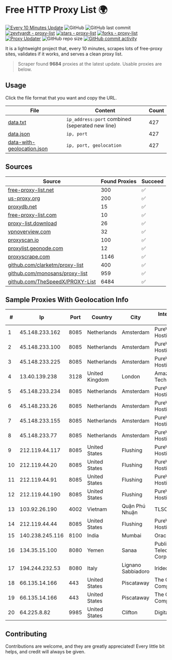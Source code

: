 
# Free HTTP Proxy List 🌍

[![Every 10 Minutes Update](https://github.com/mertguvencli/http-proxy-list/actions/workflows/main.yml/badge.svg?branch=main)](https://github.com/mertguvencli/http-proxy-list/actions/workflows/main.yml)
![GitHub](https://img.shields.io/github/license/mertguvencli/http-proxy-list)
![GitHub last commit](https://img.shields.io/github/last-commit/mertguvencli/http-proxy-list)
[![zevtyardt - proxy-list](https://img.shields.io/static/v1?label=zevtyardt&message=proxy-list&color=blue&logo=github)](https://github.com/zevtyardt/proxy-list "Go to GitHub repo")
[![stars - proxy-list](https://img.shields.io/github/stars/zevtyardt/proxy-list?style=social)](https://github.com/zevtyardt/proxy-list)
[![forks - proxy-list](https://img.shields.io/github/forks/zevtyardt/proxy-list?style=social)](https://github.com/zevtyardt/proxy-list)
[![Proxy Updater](https://github.com/zevtyardt/proxy-list/workflows/Proxy%20Updater/badge.svg)](https://github.com/zevtyardt/proxy-list/actions?query=workflow:"Proxy+Updater")
![GitHub repo size](https://img.shields.io/github/repo-size/zevtyardt/proxy-list)
[![GitHub commit activity](https://img.shields.io/github/commit-activity/m/zevtyardt/proxy-list?logo=commits)](https://github.com/zevtyardt/proxy-list/commits/main)

It is a lightweight project that, every 10 minutes, scrapes lots of free-proxy sites, validates if it works, and serves a clean proxy list.

> Scraper found **9684** proxies at the latest update. Usable proxies are below.

## Usage

Click the file format that you want and copy the URL.

|File|Content|Count|
|----|-------|-----|
|[data.txt](https://raw.githubusercontent.com/mertguvencli/http-proxy-list/main/proxy-list/data.txt)|`ip_address:port` combined (seperated new line)|427|
|[data.json](https://raw.githubusercontent.com/mertguvencli/http-proxy-list/main/proxy-list/data.json)|`ip, port`|427|
|[data-with-geolocation.json](https://raw.githubusercontent.com/mertguvencli/http-proxy-list/main/proxy-list/data-with-geolocation.json)|`ip, port, geolocation`|427|

## Sources

|Source|Found Proxies|Succeed|
|------|-------------|-------|
|[free-proxy-list.net](https://free-proxy-list.net)|300|✅|
|[us-proxy.org](https://www.us-proxy.org)|200|✅|
|[proxydb.net](http://proxydb.net)|15|✅|
|[free-proxy-list.com](https://free-proxy-list.com/?page=&port=&type%5B%5D=http&type%5B%5D=https&up_time=0&search=Search)|10|✅|
|[proxy-list.download](https://www.proxy-list.download/HTTP)|26|✅|
|[vpnoverview.com](https://vpnoverview.com/privacy/anonymous-browsing/free-proxy-servers)|32|✅|
|[proxyscan.io](https://www.proxyscan.io)|100|✅|
|[proxylist.geonode.com](https://proxylist.geonode.com/api/proxy-list?limit=300&page=1&sort_by=lastChecked&sort_type=desc&protocols=http,https)|12|✅|
|[proxyscrape.com](https://api.proxyscrape.com/v2/?request=displayproxies&protocol=http&timeout=10000&country=all&ssl=all&anonymity=all)|1146|✅|
|[github.com/clarketm/proxy-list](https://raw.githubusercontent.com/clarketm/proxy-list/master/proxy-list-raw.txt)|400|✅|
|[github.com/monosans/proxy-list](https://raw.githubusercontent.com/monosans/proxy-list/main/proxies/http.txt)|959|✅|
|[github.com/TheSpeedX/PROXY-List](https://raw.githubusercontent.com/TheSpeedX/PROXY-List/master/http.txt)|6484|✅|


## Sample Proxies With Geolocation Info

|#|Ip|Port|Country|City|Internet Service Provider|
|-|--|----|-------|----|-------------------------|
|1|45.148.233.162|8085|Netherlands|Amsterdam|PureVoltage Hosting Inc.|
|2|45.148.233.100|8085|Netherlands|Amsterdam|PureVoltage Hosting Inc.|
|3|45.148.233.225|8085|Netherlands|Amsterdam|PureVoltage Hosting Inc.|
|4|13.40.139.238|3128|United Kingdom|London|Amazon Technologies Inc.|
|5|45.148.233.234|8085|Netherlands|Amsterdam|PureVoltage Hosting Inc.|
|6|45.148.233.26|8085|Netherlands|Amsterdam|PureVoltage Hosting Inc.|
|7|45.148.233.155|8085|Netherlands|Amsterdam|PureVoltage Hosting Inc.|
|8|45.148.233.77|8085|Netherlands|Amsterdam|PureVoltage Hosting Inc.|
|9|212.119.44.117|8085|United States|Flushing|PureVoltage Hosting Inc.|
|10|212.119.44.20|8085|United States|Flushing|PureVoltage Hosting Inc.|
|11|212.119.44.91|8085|United States|Flushing|PureVoltage Hosting Inc.|
|12|212.119.44.190|8085|United States|Flushing|PureVoltage Hosting Inc.|
|13|103.92.26.190|4002|Vietnam|Quận Phú Nhuận|TLSOFT|
|14|212.119.44.44|8085|United States|Flushing|PureVoltage Hosting Inc.|
|15|140.238.245.116|8100|India|Mumbai|Oracle Corporation|
|16|134.35.15.100|8080|Yemen|Sanaa|Public Telecommunication Corporation|
|17|194.244.232.53|8080|Italy|Lignano Sabbiadoro|Irideos S.P.A.|
|18|66.135.14.166|443|United States|Piscataway|The Constant Company, LLC|
|19|66.135.14.166|443|United States|Piscataway|The Constant Company, LLC|
|20|64.225.8.82|9985|United States|Clifton|DigitalOcean, LLC|



## Contributing

Contributions are welcome, and they are greatly appreciated! Every
little bit helps, and credit will always be given.

